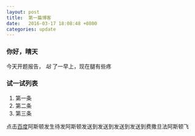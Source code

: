 ```yaml
---
layout: post
title:  第一篇博客
date:   2016-03-17 18:08:48 +0800
categories: update
---
```

### 你好，晴天
今天开题报告， _站_ 了一早上，现在腿有些疼

### 试一试列表
1. 第一条
2. 第二条
3. 第三条

点击[百度][123]阿斯顿发生待发阿斯顿发送到发送到发送到发送到费撒旦法阿斯顿飞




[123]:https://www.baidu.com/


